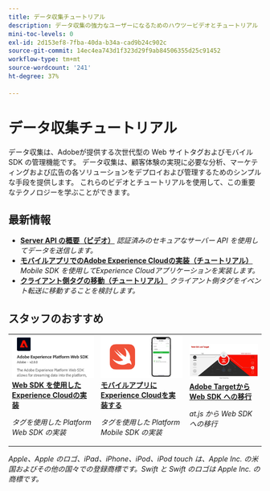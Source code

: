 ```yaml
---
title: データ収集チュートリアル
description: データ収集の強力なユーザーになるためのハウツービデオとチュートリアル
mini-toc-levels: 0
exl-id: 2d153ef8-7fba-40da-b34a-cad9b24c902c
source-git-commit: 14ec4ea743d1f323d29f9ab84506355d25c91452
workflow-type: tm+mt
source-wordcount: '241'
ht-degree: 37%

---
```


# データ収集チュートリアル

データ収集は、Adobeが提供する次世代型の Web サイトタグおよびモバイル SDK の管理機能です。 データ収集は、顧客体験の実現に必要な分析、マーケティングおよび広告の各ソリューションをデプロイおよび管理するためのシンプルな手段を提供します。 これらのビデオとチュートリアルを使用して、この重要なテクノロジーを学ぶことができます。

<div id="whats-new-section">

## 最新情報

* **[Server API の概要（ビデオ）](server-api/overview.md)**
  *認証済みのセキュアなサーバー API を使用してデータを送信します。*
* **[モバイルアプリでのAdobe Experience Cloudの実装（チュートリアル）](https://experienceleague.adobe.com/docs/platform-learn/implement-mobile-sdk/overview.html?lang=ja)**
  *Mobile SDK を使用してExperience Cloudアプリケーションを実装します。*
* **[クライアント側タグの移動（チュートリアル）](event-forwarding/consider-moving-tags.md)**
  *クライアント側タグをイベント転送に移動することを検討します。*

</div>

<div id="recs-overview-body-1"></div>
<div id="recs-overview-body-2"></div>
<div id="recs-overview-body-3"></div>
<div id="recs-overview-body-4"></div>
<div id="recs-overview-body-5"></div>
<div id="recs-overview-body-6"></div>

<div id="staff-picks-section">

## スタッフのおすすめ

<table>
<tr>
  <td>
    <a href="https://experienceleague.adobe.com/docs/platform-learn/implement-web-sdk/overview.html?lang=ja" target="_blank">
      <img alt="Web SDK を使用した Adobe Experience Cloud の実装" src="assets/thumb_websdk.png" />
    </a>
    <div>
      <a href="https://experienceleague.adobe.com/docs/platform-learn/implement-web-sdk/overview.html?lang=ja" target="_blank">
    <strong>Web SDK を使用したExperience Cloudの実装</strong>
    </a>
    </div>
    <p>
    <em>タグを使用した Platform Web SDK の実装</em>
    <p>
  </td>
  <td>
    <a href="https://experienceleague.adobe.com/docs/platform-learn/implement-mobile-sdk/overview.html?lang=ja" target="_blank">
      <img alt="モバイルアプリでの実装" src="assets/thumb_swift.png" />
    </a>
    <div>
      <a href="https://experienceleague.adobe.com/docs/platform-learn/implement-mobile-sdk/overview.html?lang=ja" target="_blank">
    <strong>モバイルアプリにExperience Cloudを実装する</strong>
    </a>
    </div>
    <p>
    <em>タグを使用した Platform Mobile SDK の実装</em>
    <p>
  </td>
  <td>
    <a href="https://experienceleague.adobe.com/docs/platform-learn/migrate-target-to-websdk/introduction.html?lang=ja" target="_blank">
      <img alt="Web SDK への Target の移行" src="assets/thumb_targetWebSdk.jpg" />
    </a>
    <div>
      <a href="https://experienceleague.adobe.com/docs/platform-learn/migrate-target-to-websdk/introduction.html?lang=ja" target="_blank">
    <strong>Adobe Targetから Web SDK への移行</strong>
    </a>
    </div>
    <p>
    <em>at.js から Web SDK への移行</em>
    <p>
  </td>
</tr>
</table>

</div>

*Apple、Apple のロゴ、iPad、iPhone、iPod、iPod touch は、Apple Inc. の米国およびその他の国々での登録商標です。Swift と Swift のロゴは Apple Inc. の商標です。*
